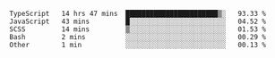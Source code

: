 <!--START_SECTION:waka-->

```text
TypeScript   14 hrs 47 mins  ███████████████████████▒░   93.33 %
JavaScript   43 mins         █░░░░░░░░░░░░░░░░░░░░░░░░   04.52 %
SCSS         14 mins         ▒░░░░░░░░░░░░░░░░░░░░░░░░   01.53 %
Bash         2 mins          ░░░░░░░░░░░░░░░░░░░░░░░░░   00.29 %
Other        1 min           ░░░░░░░░░░░░░░░░░░░░░░░░░   00.13 %
```

<!--END_SECTION:waka-->


<!--
**Leorio21/Leorio21** is a ✨ _special_ ✨ repository because its `README.md` (this file) appears on your GitHub profile.

Here are some ideas to get you started:

- 🔭 I’m currently working on ...
- 🌱 I’m currently learning ...
- 👯 I’m looking to collaborate on ...
- 🤔 I’m looking for help with ...
- 💬 Ask me about ...
- 📫 How to reach me: ...
- 😄 Pronouns: ...
- ⚡ Fun fact: ...
-->
